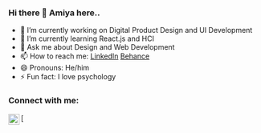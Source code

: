 ### Hi there 👋 Amiya here..

  

- 🔭 I’m currently working on Digital Product Design and UI Development
- 🌱 I’m currently learning React.js and HCI
- 💬 Ask me about Design and Web Development
- 📫 How to reach me: <a href="https://www.linkedin.com/in/amiya-ranjan-sethi-618711165/">LinkedIn</a> <a href="https://www.behance.net/amiyarsethi1">Behance</a>
- 😄 Pronouns: He/him
- ⚡ Fun fact: I love psychology

### Connect with me:
 [<img align="left" alt="linkedin" width="22px" src="https://raw.githubercontent.com/iconic/open-iconic/master/linkedin.svg" />

